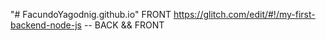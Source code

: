 "# FacundoYagodnig.github.io" FRONT
https://glitch.com/edit/#!/my-first-backend-node-js -- BACK && FRONT